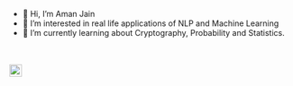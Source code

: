 - 👋 Hi, I’m Aman Jain
- 👀 I’m interested in real life applications of NLP and Machine Learning
- 🌱 I’m currently learning about Cryptography, Probability and Statistics.
<br>
<br>
<a href="https://www.linkedin.com/in/abhisheknaiidu/">
  <img align="left" alt="Aman's LinkedIN" width="22px" src="https://www.linkedin.com/in/aman-jain-9331b01ab/" />
</a>

<!---
amanjain252002/amanjain252002 is a ✨ special ✨ repository because its `README.md` (this file) appears on your GitHub profile.
You can click the Preview link to take a look at your changes.
--->
